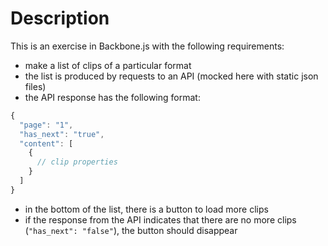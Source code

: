 # Description

This is an exercise in Backbone.js with the following requirements:

- make a list of clips of a particular format
- the list is produced by requests to an API (mocked here with static json files)
- the API response has the following format:

```javascript
{
  "page": "1",
  "has_next": "true",
  "content": [
    {
      // clip properties
    }
  ]
}
```
- in the bottom of the list, there is a button to load more clips
- if the response from the API indicates that there are no more clips (`"has_next": "false"`),
the button should disappear
